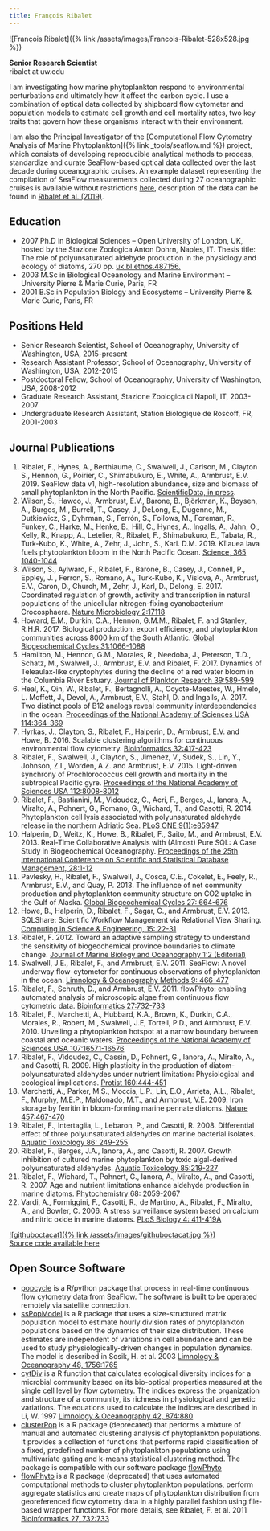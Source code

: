 ```yaml
---
title: François Ribalet
---
```

![François Ribalet]({% link /assets/images/Francois-Ribalet-528x528.jpg %})

**Senior Research Scientist**  
ribalet at uw.edu

I am investigating how marine phytoplankton respond to environmental perturbations and ultimately how it affect the carbon cycle. I use a combination of optical data collected by shipboard flow cytometer and population models to estimate cell growth and cell mortality rates, two key traits that govern how these organisms interact with their environment. 

I am also the Principal Investigator of the [Computational Flow Cytometry Analysis of Marine Phytoplankton]({% link _tools/seaflow.md %}) project, which consists of developing reproducible analytical methods to process, standardize and curate SeaFlow-based optical data collected over the last decade during oceanographic cruises. An example dataset representing the compilation of SeaFlow measurements collected during 27 oceanographic cruises is available without restrictions [here](http://doi.org/10.5281/zenodo.2678021), description of the data can be found in [Ribalet et al. (2019)](http://doi.org/10.5281/zenodo.2678021).

## Education
* 2007 Ph.D in Biological Sciences – Open University of London, UK, hosted by the Stazione Zoologica Anton Dohrn, Naples, IT. Thesis title: The role of polyunsaturated aldehyde production in the physiology and ecology of diatoms, 270 pp. [uk.bl.ethos.487156.](http://ethos.bl.uk/OrderDetails.do?uin=uk.bl.ethos.487156)
* 2003 M.Sc in Biological Oceanology and Marine Environment – University Pierre & Marie Curie, Paris, FR
* 2001 B.Sc in Population Biology and Ecosystems – University Pierre & Marie Curie, Paris, FR

## Positions Held
* Senior Research Scientist, School of Oceanography, University of Washington, USA, 2015-present
* Research Assistant Professor, School of Oceanography, University of Washington, USA, 2012-2015
* Postdoctoral Fellow, School of Oceanography, University of Washington, USA, 2008-2012
* Graduate Research Assistant, Stazione Zoologica di Napoli, IT, 2003-2007
* Undergraduate Research Assistant, Station Biologique de Roscoff, FR, 2001-2003

## Journal Publications
1. Ribalet, F., Hynes, A., Berthiaume, C., Swalwell, J., Carlson, M., Clayton S., Hennon, G., Poirier, C., Shimabukuro, E., White, A., Armbrust, E.V. 2019. SeaFlow data v1, high-resolution abundance, size and biomass of small phytoplankton in the North Pacific. [ScientificData, in press](http://doi.org/10.5281/zenodo.2678021).    
2. Wilson, S., Hawco, J., Armbrust, E.V., Barone, B., Björkman, K., Boysen, A., Burgos, M., Burrell, T., Casey, J., DeLong, E., Dugenne, M., Dutkiewicz, S., Dyhrman, S., Ferrón, S., Follows, M., Foreman, R., Funkey, C., Harke, M., Henke, B., Hill, C., Hynes, A., Ingalls, A., Jahn, O., Kelly, R., Knapp, A., Letelier, R., Ribalet, F., Shimabukuro, E., Tabata, R., Turk-Kubo, K., White, A., Zehr, J., John, S., Karl. D.M. 2019. Kīlauea lava fuels phytoplankton bloom in the North Pacific Ocean. [Science, 365 1040-1044](https://science.sciencemag.org/content/365/6457/1040)
3. Wilson, S., Aylward, F., Ribalet, F., Barone, B., Casey, J., Connell, P., Eppley, J. , Ferron, S., Romano, A., Turk-Kubo, K., Vislova, A., Armbrust, E.V., Caron, D., Church, M., Zehr, J., Karl, D., Delong, E. 2017. Coordinated regulation of growth, activity and transcription in natural populations of the unicellular nitrogen-fixing cyanobacterium Crocosphaera. [Nature Microbiology 2:17118](https://www.nature.com/articles/nmicrobiol2017118)
4. Howard, E.M., Durkin, C.A., Hennon, G.M.M., Ribalet, F. and Stanley, R.H.R. 2017. Biological production, export efficiency, and phytoplankton communities across 8000 km of the South Atlantic. [Global Biogeochemical Cycles 31:1066-1088](http://onlinelibrary.wiley.com/doi/10.1002/2016GB005488/full)
5. Hamilton, M., Hennon, G.M., Morales, R., Needoba, J., Peterson, T.D., Schatz, M., Swalwell, J., Armbrust, E.V. and Ribalet, F. 2017. Dynamics of Teleaulax-like cryptophytes during the decline of a red water bloom in the Columbia River Estuary. [Journal of Plankton Research 39:589-599](https://academic.oup.com/plankt/article/3813957)
6. Heal, K., Qin, W., Ribalet, F., Bertagnolli, A., Coyote-Maestes, W., Hmelo, L. Moffett, J., Devol, A., Armbrust, E.V., Stahl, D. and Ingalls, A. 2017. Two distinct pools of B12 analogs reveal community interdependencies in the ocean. [Proceedings of the National Academy of Sciences USA 114:364-369](http://www.pnas.org/content/114/2/364)
7. Hyrkas, J., Clayton, S., Ribalet, F., Halperin, D., Armbrust, E.V. and Howe, B. 2016. Scalable clustering algorithms for continuous environmental flow cytometry. [Bioinformatics 32:417-423](http://bioinformatics.oxfordjournals.org/content/32/3/417.abstract)
8. Ribalet, F., Swalwell, J., Clayton, S., Jimenez, V., Sudek, S., Lin, Y., Johnson, Z.I., Worden, A.Z. and Armbrust, E.V. 2015. Light-driven synchrony of Prochlorococcus cell growth and mortality in the subtropical Pacific gyre. [Proceedings of the National Academy of Sciences USA 112:8008-8012](http://www.pnas.org/content/early/2015/06/10/1424279112.abstract)
9.  Ribalet, F., Bastianini, M., Vidoudez, C., Acri, F., Berges, J., Ianora, A., Miralto, A., Pohnert, G., Romano, G., Wichard, T., and Casotti, R. 2014. Phytoplankton cell lysis associated with polyunsaturated aldehyde release in the northern Adriatic Sea. [PLoS ONE 9(1):e85947](http://www.plosone.org/article/info%3Adoi%2F10.1371%2Fjournal.pone.0085947)
10. Halperin, D., Weitz, K., Howe, B., Ribalet, F., Saito, M., and Armbrust, E.V. 2013. Real-Time Collaborative Analysis with (Almost) Pure SQL: A Case Study in Biogeochemical Oceanography. [Proceedings of the 25th International Conference on Scientific and Statistical Database Management, 28:1-12](http://dl.acm.org/citation.cfm?doid=2484838.2484880)
11. Pavlesky, H., Ribalet, F., Swalwell, J., Cosca, C.E., Cokelet, E., Feely, R., Armbrust, E.V., and Quay, P. 2013. The influence of net community production and phytoplankton community structure on CO2 uptake in the Gulf of Alaska. [Global Biogeochemical Cycles 27: 664-676](http://onlinelibrary.wiley.com/doi/10.1002/gbc.20058/abstract)
12. Howe, B., Halperin, D., Ribalet, F., Sagar, C., and Armbrust, E.V. 2013. SQLShare: Scientiﬁc Workﬂow Management via Relational View Sharing. [Computing in Science & Engineering, 15: 22-31](http://ieeexplore.ieee.org/lpdocs/epic03/wrapper.htm?arnumber=6475926)
13. Ribalet, F. 2012. Toward an adaptive sampling strategy to understand the sensitivity of biogeochemical province boundaries to climate change. [Journal of Marine Biology and Oceanography 1:2 (Editorial)](http://www.scitechnol.com/2324-8661/2324-8661-1-e106.php)
14. Swalwell, J.E., Ribalet, F., and Armbrust, E.V. 2011. SeaFlow: A novel underway flow-cytometer for continuous observations of phytoplankton in the ocean. [Limnology & Oceanography Methods 9: 466-477](http://www.aslo.org/lomethods/free/2011/0466.html)
15. Ribalet, F., Schruth, D., and Armbrust, E.V. 2011. flowPhyto: enabling automated analysis of microscopic algae from continuous flow cytometric data. [Bioinformatics 27:732-733](http://bioinformatics.oxfordjournals.org/content/27/5/732)
16. Ribalet, F., Marchetti, A., Hubbard, K.A., Brown, K., Durkin, C.A., Morales, R., Robert, M., Swalwell, J.E, Tortell, P.D., and Armbrust, E.V. 2010. Unveiling a phytoplankton hotspot at a narrow boundary between coastal and oceanic waters. [Proceedings of the National Academy of Sciences USA 107:16571-16576](http://www.pnas.org/content/107/38/16571.abstract)
17. Ribalet, F., Vidoudez, C., Cassin, D., Pohnert, G., Ianora, A., Miralto, A., and Casotti, R. 2009. High plasticity in the production of diatom-polyunsaturated aldehydes under nutrient limitation: Physiological and ecological implications. [Protist 160:444-451](http://www.sciencedirect.com/science/article/B7GX3-4W441K4-1/2/2f1885d339d2de502338485b1934bed5)
18. Marchetti, A., Parker, M.S., Moccia, L.P., Lin, E.O., Arrieta, A.L., Ribalet, F., Murphy, M.E.P., Maldonado, M.T., and Armbrust, V.E. 2009. Iron storage by ferritin in bloom-forming marine pennate diatoms. [Nature 457:467-470](http://dx.doi.org/10.1038/nature07539)
19. Ribalet, F., Intertaglia, L., Lebaron, P., and Casotti, R. 2008. Differential effect of three polyunsaturated aldehydes on marine bacterial isolates. [Aquatic Toxicology 86: 249-255](http://www.sciencedirect.com/science/article/B6T4G-4R4665K-3/2/493164236d8f2a89327f806083df43d4)
20. Ribalet, F., Berges, J.A., Ianora, A., and Casotti, R. 2007. Growth inhibition of cultured marine phytoplankton by toxic algal-derived polyunsaturated aldehydes. [Aquatic Toxicology 85:219-227](http://www.sciencedirect.com/science/article/B6T4G-4PP2CMR-3/2/050fc247073df59624294d339a9ea2bd)
21. Ribalet, F., Wichard, T., Pohnert, G., Ianora, A., Miralto, A., and Casotti, R. 2007. Age and nutrient limitations enhance aldehyde production in marine diatoms. [Phytochemistry 68: 2059-2067](http://www.sciencedirect.com/science/article/B6TH7-4P0N90J-3/2/7a9dedf43b0838ebc73781635e50119a)
22. Vardi, A., Formiggini, F., Casotti, R., de Martino, A., Ribalet, F., Miralto, A., and Bowler, C. 2006. A stress surveillance system based on calcium and nitric oxide in marine diatoms. [PLoS Biology 4: 411-419A
](http://dx.doi.org/10.1371/journal.pbio.0040060)

[![githuboctacat]({% link /assets/images/githuboctacat.jpg %})](https://github.com/fribalet)  
[Source code available here](https://github.com/fribalet)

## Open Source Software
* [popcycle](https://github.com/uwescience/popcycle) is a R/python package that process in real-time continuous flow cytometry data from SeaFlow. The software is built to be operated remotely via satellite connection.
* [ssPopModel](https://github.com/fribalet/ssPopModel) is a R package that uses a size-structured matrix population model to estimate hourly division rates of phytoplankton populations based on the dynamics of their size distribution. These estimates are independent of variations in cell abundance and can be used to study physiologically-driven changes in population dynamics. The model is described in Sosik, H. et al. 2003 [Limnology & Oceanography 48, 1756:1765](http://www.aslo.org/lo/toc/vol_48/issue_5/1756.pdf)
* [cytDiv](https://github.com/fribalet/cytDiv) is a R function that calculates ecological diversity indices for a microbial community based on its bio-optical properties measured at the single cell level by flow cytometry. The indices express the organization and structure of a community, its richness in physiological and genetic variations. The equations used to calculate the indices are described in Li, W. 1997 [Limnology & Oceanography 42, 874:880](http://www.aslo.org/lo/toc/vol_42/issue_5/0874.pdf)
* [clusterPop](https://github.com/fribalet/clusterPop) is a R package (deprecated) that performs a mixture of manual and automated clustering analysis of phytoplankton populations. It provides a collection of functions that performs rapid classification of a fixed, predefined number of phytoplankton populations using multivariate gating and k-means statistical clustering method. The package is compatible with our software package [flowPhyto](https://github.com/fribalet/flowPhyto)
* [flowPhyto](https://github.com/fribalet/flowPhyto) is a R package (deprecated) that uses automated computational methods to cluster phytoplankton populations, perform aggregate statistics and create maps of phytoplankton distribution from georeferenced flow cytometry data in a highly parallel fashion using file-based wrapper functions. For more details, see Ribalet, F. et al. 2011 [Bioinformatics 27, 732:733](http://bioinformatics.oxfordjournals.org/content/27/5/732)
